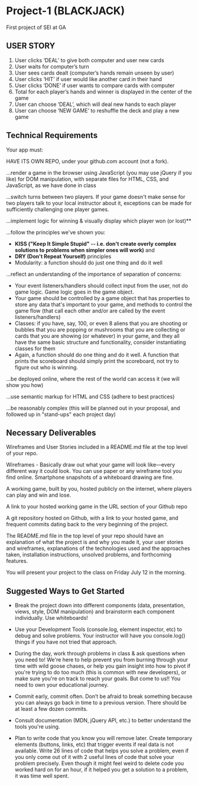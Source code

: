 # Project-1 (BLACKJACK)
First project of SEI at GA

## USER STORY
1. User clicks ‘DEAL’ to give both computer and user new cards
2. User waits for computer’s turn
3. User sees cards dealt (computer’s hands remain unseen by user)
4. User clicks ‘HIT’ if user would like another card in their hand
5. User clicks ‘DONE’ if user wants to compare cards with computer
6. Total for each player’s hands and winner is displayed in the center of the game
7. User can choose ‘DEAL’, which will deal new hands to each player
8. User can choose ‘NEW GAME’ to reshuffle the deck and play a new game

## Technical Requirements
Your app must:

HAVE ITS OWN REPO, under your github.com account (not a fork).

...render a game in the browser using JavaScript (you may use jQuery if you like) for DOM manipulation, with separate files for HTML, CSS, and JavaScript, as we have done in class

...switch turns between two players. If your game doesn't make sense for two players talk to your local instructor about it, exceptions can be made for sufficiently challenging one player games.

...implement logic for winning & visually display which player won (or lost)**

...follow the principles we've shown you:

- **KISS ("Keep It Simple Stupid" -- i.e. don't create overly complex solutions to problems when simpler ones will work)** and
- **DRY (Don't Repeat Yourself)** principles
- Modularity: a function should do just one thing and do it well

...reflect an understanding of the importance of separation of concerns:

- Your event listeners/handlers should collect input from the user, not do game logic. Game logic goes in the game object.
- Your game should be controlled by a game object that has properties to store any data that's important to your game, and methods to control the game flow (that call each other and/or are called by the event listeners/handlers)
- Classes: if you have, say, 100, or even 8 aliens that you are shooting or bubbles that you are popping or mushrooms that you are collecting or cards that you are showing (or whatever) in your game, and they all have the same basic structure and functionality, consider instantiating classes for them
- Again, a function should do one thing and do it well. A function that prints the scoreboard should simply print the scoreboard, not try to figure out who is winning.

...be deployed online, where the rest of the world can access it (we will show you how)

...use semantic markup for HTML and CSS (adhere to best practices)

...be reasonably complex (this will be planned out in your proposal, and followed up in "stand-ups" each project day)

## Necessary Deliverables
Wireframes and User Stories included in a README.md file at the top level of your repo.

Wireframes - Basically draw out what your game will look like—every different way it could look. You can use paper or any wireframe tool you find online. Smartphone snapshots of a whiteboard drawing are fine.

A working game, built by you, hosted publicly on the internet, where players can play and win and lose.

A link to your hosted working game in the URL section of your Github repo

A git repository hosted on Github, with a link to your hosted game, and frequent commits dating back to the very beginning of the project.

The README.md file in the top level of your repo should have an explanation of what the project is and why you made it, your user stories and wireframes, explanations of the technologies used and the approaches taken, installation instructions, unsolved problems, and forthcoming features.

You will present your project to the class on Friday July 12 in the morning.

## Suggested Ways to Get Started
- Break the project down into different components (data, presentation, views, style, DOM manipulation) and brainstorm each component individually. Use whiteboards!

- Use your Development Tools (console.log, element inspector, etc) to debug and solve problems. Your instructor will have you console.log() things if you have not tried that approach.

- During the day, work through problems in class & ask questions when you need to! We're here to help prevent you from burning through your time with wild goose chases, or help you gain insight into how to pivot if you're trying to do too much (this is common with new developers), or make sure you're on track to reach your goals. But come to us!! You need to own your educational journey.

- Commit early, commit often. Don’t be afraid to break something because you can always go back in time to a previous version. There should be at least a few dozen commits.

- Consult documentation (MDN, jQuery API, etc.) to better understand the tools you're using.

- Plan to write code that you know you will remove later. Create temporary elements (buttons, links, etc) that trigger events if real data is not available. Write 26 lines of code that helps you solve a problem, even if you only come out of it with 2 useful lines of code that solve your problem precisely. Even though it might feel weird to delete code you worked hard on for an hour, if it helped you get a solution to a problem, it was time well spent.

